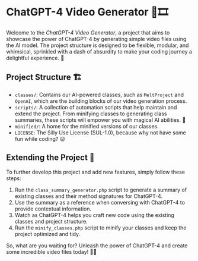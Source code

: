 # ChatGPT-4 Video Generator 🤖🎞️

Welcome to the *ChatGPT-4 Video Generator*, a project that aims to showcase
the power of ChatGPT-4 by generating simple video files using the AI model.
The project structure is designed to be flexible, modular, and whimsical,
sprinkled with a dash of absurdity to make your coding journey a delightful
experience. 🎉

## Project Structure 🏗️

- `classes/`: Contains our AI-powered classes, such as `MeltProject` and
  `OpenAI`, which are the building blocks of our video generation process.
- `scripts/`: A collection of automation scripts that help maintain and extend
  the project. From minifying classes to generating class summaries, these
  scripts will empower you with magical AI abilities. 🧙
- `minified/`: A home for the minified versions of our classes.
- `LICENSE`: The Silly Use License (SUL-1.0), because why not have some fun
  while coding? 😜

## Extending the Project 🚀

To further develop this project and add new features, simply follow these
steps:

1. Run the `class_summary_generator.php` script to generate a summary of
   existing classes and their method signatures for ChatGPT-4.
2. Use the summary as a reference when conversing with ChatGPT-4 to provide
   contextual information.
3. Watch as ChatGPT-4 helps you craft new code using the existing classes and
   project structure.
4. Run the `minify_classes.php` script to minify your classes and keep the
   project optimized and tidy.

So, what are you waiting for? Unleash the power of ChatGPT-4 and create some
incredible video files today! 🚀🌟
